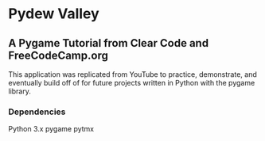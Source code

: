 # Pydew Valley
## A Pygame Tutorial from Clear Code and FreeCodeCamp.org

This application was replicated from YouTube to practice, demonstrate, and eventually build off of for future projects written in Python with the pygame library.

### Dependencies
Python 3.x
pygame
pytmx
